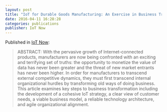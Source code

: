 ```yaml
---
layout: post
title: "IoT for Durable Goods Manufacturing: An Exercise in Business Transformation"
date: 2016-04-11 16:28:28
categories: publications
publisher: IoT Now
---
```


Published in [IoT Now](http://www.iot-now.com/):

> ABSTRACT: With the pervasive growth of Internet-connected products, manufacturers are now being confronted with an exciting and terrifying set of truths: the opportunity to monetize the value of data has never been greater and the threat of new market entrants has never been higher. In order for manufacturers to transcend external competitive dynamics, they must first transcend internal organizational hurdles by transforming old ways of doing business. This article examines key steps to business transformation including the development of a cohesive IoT strategy, a clear view of customer needs, a viable business model, a reliable technology architecture, and agile organizational alignment.

